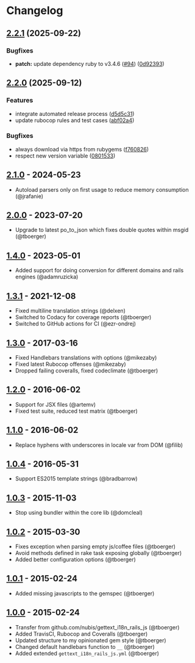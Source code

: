 # Changelog

## [2.2.1](https://github.com/webhippie/gettext_i18n_rails_js/compare/v2.2.0...v2.2.1) (2025-09-22)


### Bugfixes

* **patch:** update dependency ruby to v3.4.6 ([#94](https://github.com/webhippie/gettext_i18n_rails_js/issues/94)) ([0d92393](https://github.com/webhippie/gettext_i18n_rails_js/commit/0d923931d22bf42b66f9f01e64413f39d019fd41))

## [2.2.0](https://github.com/webhippie/gettext_i18n_rails_js/compare/v2.1.0...v2.2.0) (2025-09-12)


### Features

* integrate automated release process ([d5d5c31](https://github.com/webhippie/gettext_i18n_rails_js/commit/d5d5c310c154ffa543969368fe264dda1c7060b6))
* update rubocop rules and test cases ([abf02a4](https://github.com/webhippie/gettext_i18n_rails_js/commit/abf02a425967e60008a8f2678bd5b81f71aaa503))


### Bugfixes

* always download via https from rubygems ([f760826](https://github.com/webhippie/gettext_i18n_rails_js/commit/f760826352b73e768b9ed29c7b8fba7b38bf8af6))
* respect new version variable ([0801533](https://github.com/webhippie/gettext_i18n_rails_js/commit/0801533db52d9eebe697b5ce29878bcc264f245e))

## [2.1.0](https://github.com/webhippie/gettext_i18n_rails_js/releases/tag/v2.1.0) - 2024-05-23

*   Autoload parsers only on first usage to reduce memory consumption (@jrafanie)

## [2.0.0](https://github.com/webhippie/gettext_i18n_rails_js/releases/tag/v2.0.0) - 2023-07-20

*   Upgrade to latest po_to_json which fixes double quotes within msgid (@tboerger)

## [1.4.0](https://github.com/webhippie/gettext_i18n_rails_js/releases/tag/v1.4.0) - 2023-05-01

*   Added support for doing conversion for different domains and rails engines (@adamruzicka)

## [1.3.1](https://github.com/webhippie/gettext_i18n_rails_js/releases/tag/v1.3.1) - 2021-12-08

*   Fixed multiline translation strings (@delxen)
*   Switched to Codacy for coverage reports (@tboerger)
*   Switched to GitHub actions for CI (@ezr-ondrej)

## [1.3.0](https://github.com/webhippie/gettext_i18n_rails_js/releases/tag/v1.3.0) - 2017-03-16

*   Fixed Handlebars translations with options (@mikezaby)
*   Fixed latest Rubocop offenses (@mikezaby)
*   Dropped failing coveralls, fixed codeclimate (@tboerger)

## [1.2.0](https://github.com/webhippie/gettext_i18n_rails_js/releases/tag/v1.2.0) - 2016-06-02

*   Support for JSX files (@artemv)
*   Fixed test suite, reduced test matrix (@tboerger)

## [1.1.0](https://github.com/webhippie/gettext_i18n_rails_js/releases/tag/v1.1.0) - 2016-06-02

*   Replace hyphens with underscores in locale var from DOM (@filib)

## [1.0.4](https://github.com/webhippie/gettext_i18n_rails_js/releases/tag/v1.0.4) - 2016-05-31

*   Support ES2015 template strings (@bradbarrow)

## [1.0.3](https://github.com/webhippie/gettext_i18n_rails_js/releases/tag/v1.0.3) - 2015-11-03

*   Stop using bundler within the core lib (@domcleal)

## [1.0.2](https://github.com/webhippie/gettext_i18n_rails_js/releases/tag/v1.0.2) - 2015-03-30

*   Fixes exception when parsing empty js/coffee files (@tboerger)
*   Avoid methods defined in rake task exposing globally (@tboerger)
*   Added better configuration options (@tboerger)

## [1.0.1](https://github.com/webhippie/gettext_i18n_rails_js/releases/tag/v1.0.1) - 2015-02-24

*   Added missing javascripts to the gemspec (@tboerger)

## [1.0.0](https://github.com/webhippie/gettext_i18n_rails_js/releases/tag/v1.0.0) - 2015-02-24

*   Transfer from github.com/nubis/gettext_i18n_rails_js (@tboerger)
*   Added TravisCI, Rubocop and Coveralls (@tboerger)
*   Updated structure to my opinionated gem style (@tboerger)
*   Changed default handlebars function to ```__``` (@tboerger)
*   Added extended ```gettext_i18n_rails_js.yml``` (@tboerger)
